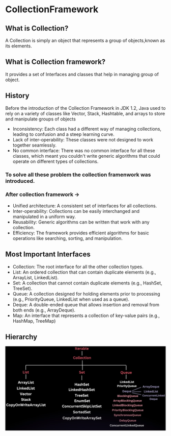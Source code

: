 # CollectionFramework


## What is Collection?
A Collection is simply an object that represents a group of objects,known as its elements.

## What is Collection framework?
It provides a set of Interfaces and classes that help in managing group of object.

## History
Before the introduction of the Collection Framework in JDK 1.2, Java used to rely on a variety of classes like Vector, Stack, Hashtable, and arrays to store and manipulate groups of objects
* Inconsistency: Each class had a different way of managing collections, leading to confusion and a steep learning curve.
* Lack of inter-operability: These classes were not designed to work together seamlessly.
* No common interface: There was no common interface for all these classes, which meant you couldn't write generic algorithms that could operate on different types of collections.

### To solve all these problem the collection framenwork was introduced.

### After collection framework ->
* Unified architecture: A consistent set of interfaces for all collections.
* Inter-operability: Collections can be easily interchanged and manipulated in a uniform way.
* Reusability: Generic algorithms can be written that work with any collection.
* Efficiency: The framework provides efficient algorithms for basic operations like searching, sorting, and manipulation.

## Most Important Interfaces
* Collection: The root interface for all the other collection types.
* List: An ordered collection that can contain duplicate elements (e.g., ArrayList, LinkedList).
* Set: A collection that cannot contain duplicate elements (e.g., HashSet, TreeSet).
* Queue: A collection designed for holding elements prior to processing (e.g., PriorityQueue, LinkedList when used as a queue).
* Deque: A double-ended queue that allows insertion and removal from both ends (e.g., ArrayDeque).
* Map: An interface that represents a collection of key-value pairs (e.g., HashMap, TreeMap)

## Hierarchy
![Java Collection Framework Hierarchy](https://raw.githubusercontent.com/ImAnonymous-12151/CollectionFramework/main/Screenshot%20from%202025-02-05%2017-41-17.png)



